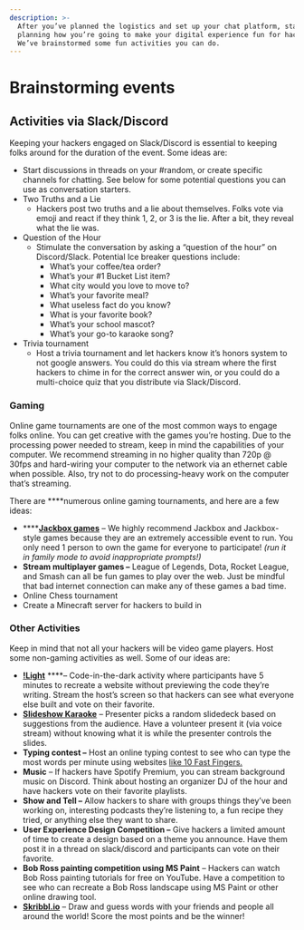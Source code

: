 ```yaml
---
description: >-
  After you’ve planned the logistics and set up your chat platform, start
  planning how you’re going to make your digital experience fun for hackers.
  We’ve brainstormed some fun activities you can do.
---
```


# Brainstorming events

## **Activities via Slack/Discord** 

Keeping your hackers engaged on Slack/Discord is essential to keeping folks around for the duration of the event. Some ideas are: 

* Start discussions in threads on your \#random, or create specific channels for chatting. See below for some potential questions you can use as conversation starters. 
* Two Truths and a Lie
  * Hackers post two truths and a lie about themselves. Folks vote via emoji and react if they think 1, 2, or 3 is the lie. After a bit, they reveal what the lie was.
* Question of the Hour 
  * Stimulate the conversation by asking a “question of the hour” on Discord/Slack. Potential Ice breaker questions include: 
    * What’s your coffee/tea order? 
    * What’s your \#1 Bucket List item? 
    * What city would you love to move to? 
    * What’s your favorite meal? 
    * What useless fact do you know? 
    * What is your favorite book? 
    * What’s your school mascot? 
    * What’s your go-to karaoke song? 
* Trivia tournament
  * Host a trivia tournament and let hackers know it’s honors system to not google answers. You could do this via stream where the first hackers to chime in for the correct answer win, or you could do a multi-choice quiz that you distribute via Slack/Discord. 



### **Gaming**

Online game tournaments are one of the most common ways to engage folks online. You can get creative with the games you’re hosting.  Due to the processing power needed to stream, keep in mind the capabilities of your computer. We recommend streaming in no higher quality than 720p @ 30fps and hard-wiring your computer to the network via an ethernet cable when possible. Also, try not to do processing-heavy work on the computer that’s streaming. 

There are ****numerous online gaming tournaments, and here are a few ideas: 

*  ****[**Jackbox games**](https://jackboxgames.com/?gclid=EAIaIQobChMIvO28maqf6AIVysDACh3ftAAQEAAYASAAEgKAfvD_BwE) – We highly recommend Jackbox and Jackbox- style games because they are an extremely accessible event to run. You only need 1 person to own the game for everyone to participate! _\(run it in family mode to avoid inappropriate prompts!\)_
* **Stream multiplayer games –** League of Legends, Dota, Rocket League, and Smash can all be fun games to play over the web. Just be mindful that bad internet connection can make any of these games a bad time.
* Online Chess tournament 
* Create a Minecraft server for hackers to build in

### **Other Activities**

Keep in mind that not all your hackers will be video game players. Host some non-gaming activities as well. Some of our ideas are:   


* [**!Light**](https://localhost.mlh.io/activities/no-light/) ****– Code-in-the-dark activity where participants have 5 minutes to recreate a website without previewing the code they’re writing. Stream the host’s screen so that hackers can see what everyone else built and vote on their favorite. 
* [**Slideshow Karaoke**](https://localhost.mlh.io/activities/slideshow-karaoke/) – Presenter picks a random slidedeck based on suggestions from the audience. Have a volunteer present it \(via voice stream\) without knowing what it is while the presenter controls the slides. 
* **Typing contest –** Host an online typing contest to see who can type the most words per minute using websites [like 10 Fast Fingers.](https://10fastfingers.com/competitions)
* **Music** – If hackers have Spotify Premium, you can stream background music on Discord. Think about hosting an organizer DJ of the hour and have hackers vote on their favorite playlists. 
* **Show and Tell –** Allow hackers to share with groups things they’ve been working on, interesting podcasts they’re listening to, a fun recipe they tried, or anything else they want to share. 
* **User Experience Design Competition –** Give hackers a limited amount of time to create a design based on a theme you announce. Have them post it in a thread on slack/discord and participants can vote on their favorite. 
* **Bob Ross painting competition using MS Paint** – Hackers can watch Bob Ross painting tutorials for free on YouTube. Have a competition to see who can recreate a Bob Ross landscape using MS Paint or other online drawing tool. 
* [**Skribbl.io**](https://skribbl.io/) – Draw and guess words with your friends and people all around the world! Score the most points and be the winner!



